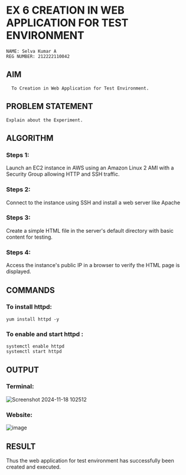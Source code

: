  # EX 6 CREATION IN WEB APPLICATION FOR TEST ENVIRONMENT
```
NAME: Selva Kumar A
REG NUMBER: 212222110042
```
## AIM
      To Creation in Web Application for Test Environment.
## PROBLEM STATEMENT
    Explain about the Experiment.

## ALGORITHM
### Steps 1:
Launch an EC2 instance in AWS using an Amazon Linux 2 AMI with a Security Group allowing HTTP and SSH traffic.

### Steps 2:
Connect to the instance using SSH and install a web server like Apache

### Steps 3:
Create a simple HTML file in the server's default directory with basic content for testing.

### Steps 4:
Access the instance's public IP in a browser to verify the HTML page is displayed.
## COMMANDS
### To install httpd:
```
yum install httpd -y
```
### To enable and start httpd :
```
systemctl enable httpd
systemctl start httpd
```

## OUTPUT

### Terminal:
![Screenshot 2024-11-18 102512](https://github.com/user-attachments/assets/3ffc8825-7290-43c9-bdfa-d18ff6d16772)

### Website:
![image](https://github.com/user-attachments/assets/f63dc64f-c2ea-4aa8-9d6c-02b56b96adc1)

## RESULT
 Thus the web application for test environment has successfully been created and executed.

  
